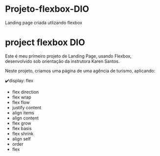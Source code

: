 # Projeto-flexbox-DIO
Landing page criada utlizando flexbox

# project flexbox DIO

Este é meu primeiro projeto de Landing Page, usando Flexbox, desenvolvido sob orientação da instrutora Karen Santos.



Neste projeto, criamos uma página de uma agência de turismo, aplicando:

:heavy_check_mark:display: flex

- flex direction
- flex wrap
- flex flow
- justify content
- align items
- align content
- flex grow
- flex basis
- flex shrink
- align self
- order
- flex

